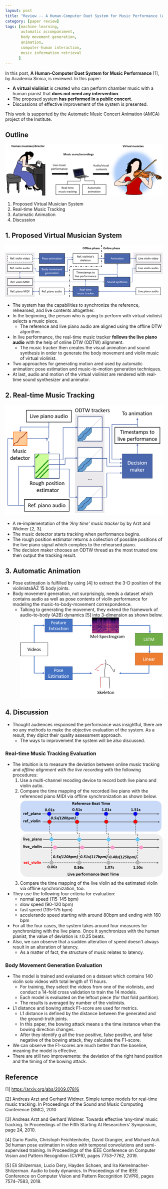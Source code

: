```yaml
---
layout: post
title: "Review -- A Human-Computer Duet System for Music Performance (Automatic Accompaniment)"
category: [paper review]
tags: [machine learning, 
       automatic accompaniment,
       body movement generation,
       animation,
       computer-human interaction,
       music information retrieval
      ]
---
```


In this post, **A Human-Computer Duet System for Music Performance** [1], by
Academia Sinica, is reviewed. In this paper:
- **A virtual violinist** is created who can perform chamber music with
a human pianist that **does not need any intervention**.
- The proposed system **has performed in a public concert**.
- Discussions of effective improvement of the system is presented.

This work is supported by the Automatic Music Concert Animation (AMCA) project
of the Institute.

## Outline
![Fig 1](/assets/images/2021/03/08/figure_1.png)

1. Proposed Virtual Musician System
2. Real-time Music Tracking
3. Automatic Animation
4. Discussion

## 1. Proposed Virtual Musician System
![Fig 2](/assets/images/2021/03/08/figure_2.png)

- The system has the capabilities to synchronize the reference, rehearsed, and live contents
altogether.
- In the beginning, the person who is going to perform with virtual violinist selects
a music piece.
    - The reference and live piano audio are aligned using the offline DTW algorithm.
- In live performance, the real-time music tracker **follows the live piano audio** with
the help of online DTW (ODTW) alignment.
    - The music tracker then creates the visual animation and sound synthesis in order to
    generate the body movement and violin music of virtual violinist.
- Two approaches for generating motion ared used by automatic animation: pose estimation
and music-to-motion generation techniques.
- At last, audio and motion of the virtual violinist are rendered with real-time sound
synthesizer and animator.

## 2. Real-time Music Tracking
![Fig 3](/assets/images/2021/03/08/figure_3.png)

- A re-implementation of the *'Any time' music tracker* by by Arzt and Widmer [2, 3].
- The music detector starts tracking when performance begins.
- The rough position estimator returns a collection of possible positions of the live
piano signal which complies to the rehearsed piano.
- The decision maker chooses an ODTW thread as the most trusted one then output the
tracking result.

## 3. Automatic Animation
- Pose estimation is fulfilled by using [4] to extract the 3-D
position of the violinistsâĂŹ 15 body joints.
- Body movement generation, not surprisingly, needs a dataset which contains audio
as well as pose contents of violin performance for modeling the music-to-body-movement correspondence.
    - Talking to generating the movement, they extend the framework of 
    audio-to-body (A2B) dynamics [5] into 3-dimension as shown below.
![Fig 4](/assets/images/2021/03/08/figure_4.png)

## 4. Discussion
- Thought audiences responsed the performance was insightful, there are no any
methods to make the objective evaluation of the system. As a result, they dipict
their quality assessment approach.
    - The ways to improvement the system will be also discussed.

### Real-time Music Tracking Evaluation
- The intuition is to measure the deviation between online music tracking and
*offline alignment with the live recording* with the following procedures:
    1. Use a multi-channel recoding device to record both live piano and violin
    autio.
    2. Compare the time mapping of the recorded live piano with the referenced
    piano MIDI via offline synchronization as shown below.
![Fig 8](/assets/images/2021/03/08/figure_8.png)
    3. Compare the time mapping of the live violin ad the estimated violin
    via offline synchronization, too.
- They use the following four criteria for evaluation:
    - normal speed (115-145 bpm)
    - slow speed (90-120 bpm)
    - fast speed (135-175 bpm) 
    - accelerando speed starting with around 80bpm and
    ending with 160 bpm
- For all the four cases, the system takes around four measures for synchronizing
with the live piano. Once it synchronizes with the human pianist, the value of
deviation is ±0.25 beats.
- Also, we can observe that a sudden alteration of speed doesn't always result
in an alteration of latency.
    - As a matter of fact, the structure of music relates to latency.

### Body Movement Generation Evaluation
- The model is trained and evaluated on a dataset which contains 140 violin solo 
videos with total length of 11 hours.
    - For training, they select the videos from one of the violinists,
    and conduct a 14-fold cross validation to train the 14 models.
    - Each model is evaluated on the leftout piece (for that fold partition).
    - The results is averaged by number of the violinists.
- L1 distance and bowing attack F1-score are used for metrics.
    - L1 distance is defined by the distance between the generated and the
    ground-truth joints.
    - In this paper, the bowing attack means s the time instance when the bowing
    direction changes.
    - After they identify g all the true positive, false positive, and false negative
    of the bowing attack, they calculate the F1-score.
- We can observe the F1-scores are much better than the baseline, meaning the model
is effective.
- There are still two improvements: the deviation of the right hand position and
the timing of the bowing attack.

## Reference
[1] https://arxiv.org/abs/2009.07816

[2] Andreas Arzt and Gerhard Widmer. Simple tempo models for real-time music
tracking. In Proceedings of the Sound and Music Computing Conference (SMC),
2010

[3] Andreas Arzt and Gerhard Widmer. Towards effective ‘any-time’ music tracking.
In Proceedings of the Fifth Starting AI Researchers’ Symposium, page 24, 2010.

[4] Dario Pavllo, Christoph Feichtenhofer, David Grangier, and Michael Auli. 3d
human pose estimation in video with temporal convolutions and semi-supervised
training. In Proceedings of the IEEE Conference on Computer Vision and Pattern
Recognition (CVPR), pages 7753–7762, 2019.

[5] Eli Shlizerman, Lucio Dery, Hayden Schoen, and Ira Kemelmacher-Shlizerman.
Audio to body dynamics. In Proceedings of the IEEE Conference on Computer
Vision and Pattern Recognition (CVPR), pages 7574–7583, 2018.
